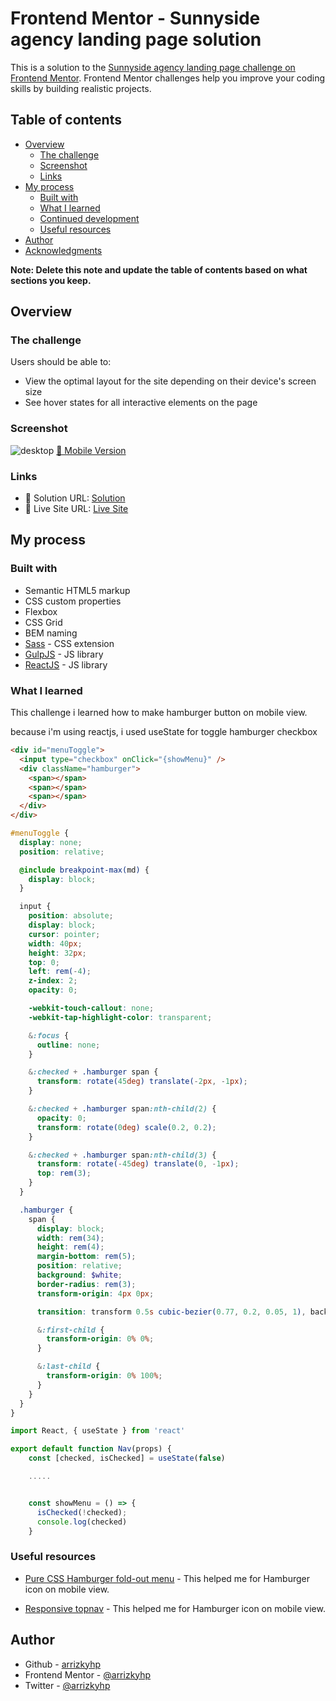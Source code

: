 # Frontend Mentor - Sunnyside agency landing page solution

This is a solution to the [Sunnyside agency landing page challenge on Frontend Mentor](https://www.frontendmentor.io/challenges/sunnyside-agency-landing-page-7yVs3B6ef). Frontend Mentor challenges help you improve your coding skills by building realistic projects.

## Table of contents

- [Overview](#overview)
  - [The challenge](#the-challenge)
  - [Screenshot](#screenshot)
  - [Links](#links)
- [My process](#my-process)
  - [Built with](#built-with)
  - [What I learned](#what-i-learned)
  - [Continued development](#continued-development)
  - [Useful resources](#useful-resources)
- [Author](#author)
- [Acknowledgments](#acknowledgments)

**Note: Delete this note and update the table of contents based on what sections you keep.**

## Overview

### The challenge

Users should be able to:

- View the optimal layout for the site depending on their device's screen size
- See hover states for all interactive elements on the page

### Screenshot

![desktop](./desktop.png)
[📱 Mobile Version](./mobile.png)

### Links

- 📌 Solution URL: [Solution](https://github.com/arrizkyhp/fm-sunnyside-agency-landing-page)
- 🎪 Live Site URL: [Live Site](https://arrizkyhp.github.io/fm-sunnyside-agency-landing-page/)

## My process

### Built with

- Semantic HTML5 markup
- CSS custom properties
- Flexbox
- CSS Grid
- BEM naming
- [Sass](https://sass-lang.com/) - CSS extension
- [GulpJS](https://gulpjs.com/) - JS library
- [ReactJS](https://reactjs.org/) - JS library

### What I learned

This challenge i learned how to make hamburger button on mobile view.

because i'm using reactjs, i used useState for toggle hamburger checkbox

```html
<div id="menuToggle">
  <input type="checkbox" onClick="{showMenu}" />
  <div className="hamburger">
    <span></span>
    <span></span>
    <span></span>
  </div>
</div>
```

```scss
#menuToggle {
  display: none;
  position: relative;

  @include breakpoint-max(md) {
    display: block;
  }

  input {
    position: absolute;
    display: block;
    cursor: pointer;
    width: 40px;
    height: 32px;
    top: 0;
    left: rem(-4);
    z-index: 2;
    opacity: 0;

    -webkit-touch-callout: none;
    -webkit-tap-highlight-color: transparent;

    &:focus {
      outline: none;
    }

    &:checked + .hamburger span {
      transform: rotate(45deg) translate(-2px, -1px);
    }

    &:checked + .hamburger span:nth-child(2) {
      opacity: 0;
      transform: rotate(0deg) scale(0.2, 0.2);
    }

    &:checked + .hamburger span:nth-child(3) {
      transform: rotate(-45deg) translate(0, -1px);
      top: rem(3);
    }
  }

  .hamburger {
    span {
      display: block;
      width: rem(34);
      height: rem(4);
      margin-bottom: rem(5);
      position: relative;
      background: $white;
      border-radius: rem(3);
      transform-origin: 4px 0px;

      transition: transform 0.5s cubic-bezier(0.77, 0.2, 0.05, 1), background 0.5s cubic-bezier(0.77, 0.2, 0.05, 1), opacity 0.55s ease;

      &:first-child {
        transform-origin: 0% 0%;
      }

      &:last-child {
        transform-origin: 0% 100%;
      }
    }
  }
}
```

```js
import React, { useState } from 'react'

export default function Nav(props) {
    const [checked, isChecked] = useState(false)

    .....


    const showMenu = () => {
      isChecked(!checked);
      console.log(checked)
    }
```

### Useful resources

- [Pure CSS Hamburger fold-out menu](https://codepen.io/erikterwan/pen/EVzeRP) - This helped me for Hamburger icon on mobile view.

- [Responsive topnav](https://www.w3schools.com/howto/tryit.asp?filename=tryhow_js_topnav) - This helped me for Hamburger icon on mobile view.

## Author

- Github - [arrizkyhp](https://github.com/arrizkyhp)
- Frontend Mentor - [@arrizkyhp](https://www.frontendmentor.io/profile/arrizkyhp)
- Twitter - [@arrizkyhp](https://twitter.com/arrizkyhp)

